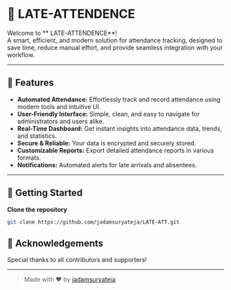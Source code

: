 # 🚀 LATE-ATTENDENCE

Welcome to ** LATE-ATTENDENCE**!  
A smart, efficient, and modern solution for attendance tracking, designed to save time, reduce manual effort, and provide seamless integration with your workflow.

---

## 🌟 Features

- **Automated Attendance:** Effortlessly track and record attendance using modern tools and intuitive UI.
- **User-Friendly Interface:** Simple, clean, and easy to navigate for administrators and users alike.
- **Real-Time Dashboard:** Get instant insights into attendance data, trends, and statistics.
- **Secure & Reliable:** Your data is encrypted and securely stored.
- **Customizable Reports:** Export detailed attendance reports in various formats.
- **Notifications:** Automated alerts for late arrivals and absentees.

---



## 🚦 Getting Started

 **Clone the repository**
   ```bash
   git clone https://github.com/jadamsuryateja/LATE-ATT.git
   ```
## 🙌 Acknowledgements

Special thanks to all contributors and supporters!

---

> Made with ❤️ by [jadamsuryateja](https://github.com/jadamsuryateja)

